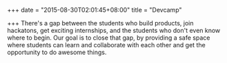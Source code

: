 +++
date = "2015-08-30T02:01:45+08:00"
title = "Devcamp"

+++
There's a gap between the students who build products, join hackatons, get exciting internships, and the students who don't even know where to begin. Our goal is to close that gap, by providing a safe space where students can learn and collaborate with each other and get the opportunity to do awesome things.

